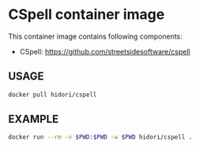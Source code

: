 # CSpell container image

This container image contains following components:

* CSpell: <https://github.com/streetsidesoftware/cspell>

## USAGE

```bash
docker pull hidori/cspell
```

## EXAMPLE

```bash
docker run --rm -v $PWD:$PWD -w $PWD hidori/cspell .
```
